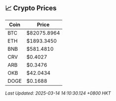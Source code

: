 ## 📈 Crypto Prices

| Coin | Price |
| ---- | ----- |
| BTC | $82075.8964 |
| ETH | $1893.3450 |
| BNB | $581.4810 |
| CRV | $0.4027 |
| ARB | $0.3476 |
| OKB | $42.0434 |
| DOGE | $0.1688 |

_Last Updated: 2025-03-14 14:10:30.124 +0800 HKT_